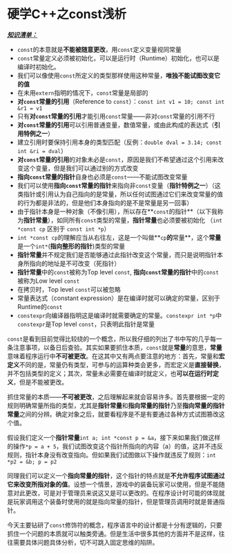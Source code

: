 # 硬学C++之const浅析

<u>***知识清单：***</u>

- `const`的本意就是**不能被随意更改**，用`const`定义变量视同常量
- `const`常量定义必须被初始化，可以是运行时（Runtime）初始化，也可以是编译时初始化。
- 我们可以像使用`const`所定义的类型那样使用这种常量，**唯独不能试图改变它的值**
- 在未用`extern`指明的情况下，`const`常量是局部的
- **对`const`常量的引用**（Reference to `const`）：`const int v1 = 10; const int &r1 = v1`
- 只有**对`const`常量的引用**才能引用`const`常量——非对`const`常量的引用不行
- **对`const`常量的引用**可以引用普通变量，数值常量，或由此构成的表达式（**引用特例之一**）
- 建立引用时要保持引用本身的类型匹配（反例：`double dval = 3.14; const int &ri = dval`）
- **对`const`常量的引用**的对象未必是`const`，原因是我们不希望通过这个引用来改变这个变量，但是我们可以通过别的方式改变
- **指向`const`常量的指针**自身也必须是`const`——不能试图改变常量
- 我们可以使用**指向`const`常量的指针**来指向非`const`变量（**指针特例之一**）（这类指针或引用认为自己指向的是常量，所以任何试图通过它们来改变常量的值的行为都是非法的，但是他们本身指向的是不是常量是另一回事）
- 由于指针本身是一种对象（不像引用），所以存在**`const`的指针**（以下我称为**指针常量**），如同所有`const`类型的常量，**指针常量**也必须要被初始化 （`int *const cp` 区别于 `const int *p`）
- `int *const cp`的理解应当从右往左，这是一个叫做**`cp`**的**常量**，这个**常量**是一个`int*`(**指向整形的指针**)类型的常量
- **指针常量**并不规定我们是否能够通过此指针改变这个常量，而只是说明指针本身所指向的地址是不可改变（死指针）
- **指针常量**中的`const`被称为Top level `const`, **指向`const`常量的指针**中的`const`被称为Low level `const`
- 在拷贝时，Top level `const`可以被忽略
- 常量表达式（constant expression）是在编译时就可以确定的常量，区别于Runtime的`const`
- `constexpr`向编译器指明这是编译时就需要确定的常量。`constexpr int *p`中`constexpr`是Top level `const`，只表明此指针是常量



`const`是看到目前觉得比较绕的一个概念，所以我仔细的列出了书中写的几乎每一条注意事项，以备日后查验。其实如果要抓住本质，`const`就是**常量**的意思，**常量**意味着程序运行中**不可被更改**。在这其中又有两点要注意的地方：首先，常量和**宏定义**不同的是，常量仍有类型，可参与的运算种类会更多，而宏定义是**直接替换**，并不包括类型的定义；其次，常量未必需要在编译时就定义，也**可以在运行时定义**，但是不能被更改。

抓住常量的本质——**不可被更改**，之后理解起来就会容易许多。首先要根据一定的规则明确常量所指的类型，尤其是**指针常量**和**指向常量的指针**乃至**指向常量的指针常量**之间的分辨。确定对象之后，就要看程序是不是有要通过各种方式试图篡改这个值。

假设我们定义一个**指针常量**`int a; int *const p = &a`，接下来如果我们做这样的操作`*p = a + 5`，我们试图改变这个指针所指向的内容（a）的值，这并不违反规则，指针本身没有改变指向。但如果我们试图做以下操作就违反了规则：`int *p2 = &b; p = p2` 

同理我们可以定义一个**指向常量的指针**，这个指针的特点就是**不允许程序试图通过它来改变所指对象的值**。设想一个情景，游戏中的装备玩家可以使用，但是不能随意对此更改，可是对于管理员来说这又是可以更改的。在程序设计时可能的体现就是玩家调用这个装备时使用的就是指向常量的指针，但是管理员调用时就是普通指针。

今天主要钻研了`const`修饰符的概念，程序语言中的设计都是十分有逻辑的，只要抓住一个问题的本质就可以触类旁通。但是生活中很多其他的方面并不是这样，往往需要具体问题具体分析，切不可跳入固定思维的陷阱。